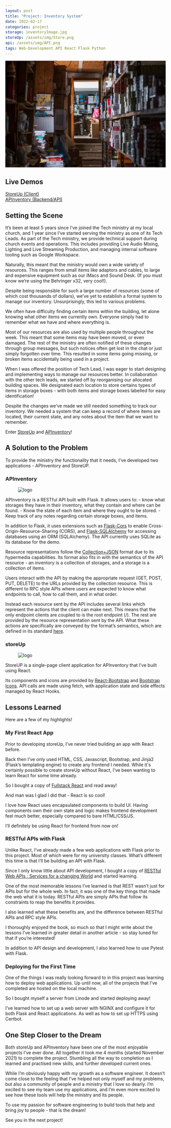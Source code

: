 ```yaml
---
layout: post
title: "Project: Inventory System"
date: 2022-02-17
categories: project
storage: inventoryImage.jpg
storeUp: /assets/img/Store.png
api: /assets/img/API.png
tags: Web-Development API React Flask Python
---
```


![Shelves with Boxes](/assets/img/inventoryImage.jpg)

## Live Demos

[StoreUp (Client)](https://apinventory.alectan.dev/storeup/) <br> [APInventory (Backend/API)](https://apinventory.alectan.dev/swagger/)

## Setting the Scene
It’s been at least 5 years since I’ve joined the Tech ministry at my local church, and 1 year since I’ve started serving the ministry as one of its Tech Leads. As part of the Tech ministry, we provide technical support during church events and operations. This includes providing Live Audio Mixing, Lighting and Live Streaming Production, and managing internal software tooling such as Google Workspace. 

Naturally, this meant that the ministry would own a wide variety of resources. This ranges from small items like adaptors and cables, to large and expensive equipment such as our iMacs and Sound Desk. (If you must know we’re using the Behringer x32, very cool!).

Despite being responsible for such a large number of resources (some of which cost thousands of dollars), we’ve yet to establish a formal system to manage our inventory. Unsurprisingly, this led to various problems. 

We often have difficulty finding certain items within the building, let alone knowing what other items we currently own. Everyone simply had to remember what we have and where everything is.

Most of our resources are also used by multiple people throughout the week. This meant that some items may have been moved, or even damaged. The rest of the ministry are often notified of these changes through group messages, but such notices often get lost in the chat or just simply forgotten over time. This resulted in some items going missing, or broken items accidentally being used in a project.

When I was offered the position of Tech Lead, I was eager to start designing and implementing ways to manage our resources better. In collaboration with the other tech leads, we started off by reorganising our allocated building spaces. We designated each location to store certains types of items in storage boxes - with both items and storage boxes labelled for easy identification!

Despite the changes we’ve made we still needed something to track our inventory. We needed a system that can keep a record of where items are located, their current state, and any notes about the item that we want to remember. 

Enter [StoreUp](https://apinventory.alectan.dev/storeup/) and [APInventory](https://apinventory.alectan.dev/swagger/)!

## A Solution to the Problem

To provide the ministry the functionality that it needs, I’ve developed two applications - APInventory and StoreUP.

### APInventory

<figure>
    <img src="{{page.api}}" alt="logo">
</figure>

APInventory is a RESTful API built with Flask. It allows users to:
    - know what storages they have in their inventory, what they contain and where can be found.
    - Know the state of each item and where they ought to be stored.
    - Keep track of any notes regarding certain storage boxes, and items.

In addition to Flask, it uses extensions such as [Flask-Cors](https://flask-cors.readthedocs.io/en/latest/) to enable Cross-Origin-Resource-Sharing (CORS), and [Flask-SQLAlchemy](https://flask-sqlalchemy.palletsprojects.com/en/2.x/) for accessing databases using an ORM (SQLAlchemy). The API currently uses SQLite as its database for the demo.

Resource representations follow the [Collection+JSON](https://github.com/collection-json/spec) format due to its hypermedia capabilities. Its format also fits in with the semantics of the API resource - an inventory is a collection of storages, and a storage is a collection of items.

Users interact with the API by making the appropriate request (GET, POST, PUT, DELETE)  to the URLs provided by the collection resource. This is different to RPC style APIs where users are expected to know what endpoints to call, how to call them, and in what order. 

Instead each resource sent by the API includes several links which represent the actions that the client can make next. This means that the only endpoint clients are coupled to is the root endpoint (/). The rest are provided by the resource representation sent by the API. What these actions are specifically are conveyed by the format’s semantics, which are defined in its standard [here](https://github.com/collection-json/spec).

### storeUp

<figure>
    <img src="{{page.storeUp}}" alt="logo">
</figure>


StoreUP is a single-page client application for APInventory that I’ve built using React. 

Its components and icons are provided by [React-Bootstrap](https://react-bootstrap.github.io/) and [Bootstrap Icons](https://icons.getbootstrap.com/).
API calls are made using fetch, with application state and side effects managed by React Hooks.

## Lessons Learned
Here are a few of my highlights!

### My First React App

Prior to developing storeUp, I’ve never tried building an app with React before.

Back then I’ve only used HTML, CSS, Javascript, Bootstrap, and Jinja2 (Flask’s templating engine) to create any frontend I needed. While it's certainly possible to create storeUp without React, I’ve been wanting to learn React for some time already.

So I bought a copy of [Fullstack React](https://www.newline.co/fullstack-react/) and read away!

And man was I glad I did that - React is so cool!

I love how React uses encapsulated components to build UI. Having components own their own state and logic makes frontend development feel much better, especially compared to bare HTML/CSS/JS.

I’ll definitely be using React for frontend from now on!

### RESTful APIs with Flask

Unlike React, I’ve already made a few web applications with Flask prior to this project. Most of which were for my university classes. What’s different this time is that I’ll be building an API with Flask. 

Since I only know little about API development, I bought a copy of [RESTful Web APIs : Services for a changing World](https://www.amazon.com.au/RESTful-Web-APIs-Leonard-Richardson/dp/1449358063) and started learning.

One of the most memorable lessons I’ve learned is that REST wasn’t just for APIs but for the whole web. In fact, it was one of the key things that made the web what it is today. RESTful APIs are simply APIs that follow its constraints to reap the benefits it provides. 

I also learned what these benefits are, and the difference between RESTful APIs and RPC style APIs.

I thoroughly enjoyed the book, so much so that I might write about the lessons I’ve learned in greater detail in another article - so stay tuned for that if you’re interested!

In addition to API design and development, I also learned how to use Pytest with Flask. 

### Deploying for the First Time

One of the things I was really looking forward to in this project was learning how to deploy web applications. Up until now, all of the projects that I’ve completed are hosted on the local machine.

So I bought myself a server from Linode and started deploying away!

I’ve learned how to set up a web server with NGINX and configure it for both Flask and React applications. As well as how to set up HTTPS using Certbot. 


## One Step Closer to the Dream

Both storeUp and APInventory have been one of the most enjoyable projects I’ve ever done. 
All together it took me 4 months (started November 2021) to complete the project. Stumbling all the way to completion as I learned and practised new skills, and further developed current ones. 

While I’m obviously happy with my growth as a software engineer. It doesn’t come close to the feeling that I’ve helped not only myself and my problems, but also a community of people and a ministry that I love so dearly. I’m excited to see my team use my applications, and I’m even more excited to see how these tools will help the ministry and its people. 

To use my passion for software engineering to build tools that help and bring joy to people - that is the dream!

See you in the next project!


